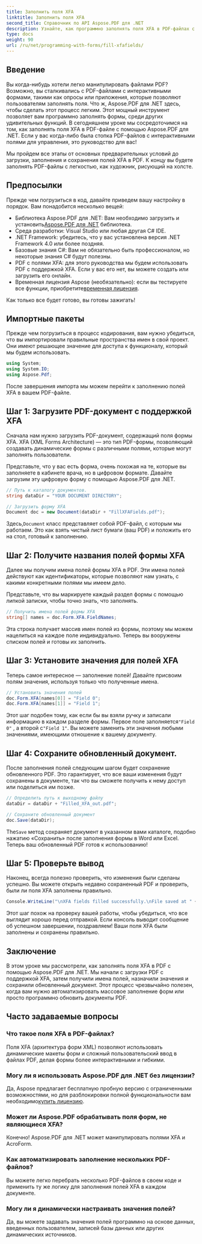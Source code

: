 ```yaml
---
title: Заполнить поля XFA
linktitle: Заполнить поля XFA
second_title: Справочник по API Aspose.PDF для .NET
description: Узнайте, как программно заполнять поля XFA в PDF-файлах с помощью Aspose.PDF для .NET с помощью этого пошагового руководства. Откройте для себя простые и мощные инструменты для работы с PDF-файлами.
type: docs
weight: 90
url: /ru/net/programming-with-forms/fill-xfafields/
---
```

## Введение

Вы когда-нибудь хотели легко манипулировать файлами PDF? Возможно, вы сталкивались с PDF-файлами с интерактивными формами, такими как опросы или приложения, которые позволяют пользователям заполнять поля. Что ж, Aspose.PDF для .NET здесь, чтобы сделать этот процесс легким. Этот мощный инструмент позволяет вам программно заполнять формы, среди других удивительных функций. В сегодняшнем уроке мы сосредоточимся на том, как заполнять поля XFA в PDF-файле с помощью Aspose.PDF для .NET. Если у вас когда-либо была стопка PDF-файлов с интерактивными полями для управления, это руководство для вас!

Мы пройдем все этапы от основных предварительных условий до загрузки, заполнения и сохранения полей XFA в PDF. К концу вы будете заполнять PDF-файлы с легкостью, как художник, рисующий на холсте.

## Предпосылки

Прежде чем погрузиться в код, давайте приведем вашу настройку в порядок. Вам понадобится несколько вещей:

-  Библиотека Aspose.PDF для .NET: Вам необходимо загрузить и установить[Aspose.PDF для .NET](https://releases.aspose.com/pdf/net/) библиотека.
- Среда разработки: Visual Studio или любая другая C# IDE.
- .NET Framework: убедитесь, что у вас установлена версия .NET Framework 4.0 или более поздняя.
- Базовые знания C#: Вам не обязательно быть профессионалом, но некоторые знания C# будут полезны.
- PDF с полями XFA: для этого руководства мы будем использовать PDF с поддержкой XFA. Если у вас его нет, вы можете создать или загрузить его онлайн.
-  Временная лицензия Aspose (необязательно): если вы тестируете все функции, приобретите[временная лицензия](https://purchase.aspose.com/temporary-license/).

Как только все будет готово, вы готовы зажигать!

## Импортные пакеты

Прежде чем погрузиться в процесс кодирования, вам нужно убедиться, что вы импортировали правильные пространства имен в свой проект. Они имеют решающее значение для доступа к функционалу, который мы будем использовать.

```csharp
using System;
using System.IO;
using Aspose.Pdf;
```

После завершения импорта мы можем перейти к заполнению полей XFA в вашем PDF-файле.

## Шаг 1: Загрузите PDF-документ с поддержкой XFA

Сначала нам нужно загрузить PDF-документ, содержащий поля формы XFA. XFA (XML Forms Architecture) — это тип PDF-формы, позволяющий создавать динамические формы с различными полями, которые могут заполнять пользователи.

Представьте, что у вас есть форма, очень похожая на те, которые вы заполняете в кабинете врача, но в цифровом формате. Давайте загрузим эту цифровую форму с помощью Aspose.PDF для .NET.

```csharp
// Путь к каталогу документов.
string dataDir = "YOUR DOCUMENT DIRECTORY";

// Загрузить форму XFA
Document doc = new Document(dataDir + "FillXFAFields.pdf");
```

 Здесь,`Document` класс представляет собой PDF-файл, с которым мы работаем. Это как взять чистый лист бумаги (ваш PDF) и положить его на стол, готовый к заполнению.

## Шаг 2: Получите названия полей формы XFA

Далее мы получим имена полей формы XFA в PDF. Эти имена полей действуют как идентификаторы, которые позволяют нам узнать, с какими конкретными полями мы имеем дело.

Представьте, что вы маркируете каждый раздел формы с помощью липкой записки, чтобы точно знать, что заполнять.

```csharp
// Получить имена полей формы XFA
string[] names = doc.Form.XFA.FieldNames;
```

Эта строка получает массив имен полей из формы, поэтому мы можем нацелиться на каждое поле индивидуально. Теперь вы вооружены списком полей и готовы их заполнить.

## Шаг 3: Установите значения для полей XFA

Теперь самое интересное — заполнение полей! Давайте присвоим полям значения, используя только что полученные имена.

```csharp
// Установить значения полей
doc.Form.XFA[names[0]] = "Field 0";
doc.Form.XFA[names[1]] = "Field 1";
```

 Этот шаг подобен тому, как если бы вы взяли ручку и записали информацию в каждом разделе формы. Первое поле заполняется`"Field 0"` , а второй с`"Field 1"`. Вы можете заменить эти значения любыми значениями, имеющими отношение к вашему документу.

## Шаг 4: Сохраните обновленный документ.

После заполнения полей следующим шагом будет сохранение обновленного PDF. Это гарантирует, что все ваши изменения будут сохранены в документе, так что вы сможете получить к нему доступ или поделиться им позже.

```csharp
// Определить путь к выходному файлу
dataDir = dataDir + "Filled_XFA_out.pdf";

// Сохраните обновленный документ
doc.Save(dataDir);
```

 The`Save` метод сохраняет документ в указанном вами каталоге, подобно нажатию «Сохранить» после заполнения формы в Word или Excel. Теперь ваш обновленный PDF готов к использованию!

## Шаг 5: Проверьте вывод

Наконец, всегда полезно проверить, что изменения были сделаны успешно. Вы можете открыть недавно сохраненный PDF и проверить, были ли поля XFA заполнены правильно.

```csharp
Console.WriteLine("\nXFA fields filled successfully.\nFile saved at " + dataDir);
```

Этот шаг похож на проверку вашей работы, чтобы убедиться, что все выглядит хорошо перед отправкой. Если консоль выводит сообщение об успешном завершении, поздравляем! Ваши поля XFA были заполнены и сохранены правильно.

## Заключение

В этом уроке мы рассмотрели, как заполнять поля XFA в PDF с помощью Aspose.PDF для .NET. Мы начали с загрузки PDF с поддержкой XFA, затем получили имена полей, назначили значения и сохранили обновленный документ. Этот процесс чрезвычайно полезен, когда вам нужно автоматизировать массовое заполнение форм или просто программно обновить документы PDF.

## Часто задаваемые вопросы

### Что такое поля XFA в PDF-файлах?
Поля XFA (архитектура форм XML) позволяют использовать динамические макеты форм и сложный пользовательский ввод в файлах PDF, делая формы более интерактивными и гибкими.

### Могу ли я использовать Aspose.PDF для .NET без лицензии?
 Да, Aspose предлагает бесплатную пробную версию с ограниченными возможностями, но для разблокировки полной функциональности вам необходимо[купить лицензию](https://purchase.aspose.com/buy).

### Может ли Aspose.PDF обрабатывать поля форм, не являющиеся XFA?
Конечно! Aspose.PDF для .NET может манипулировать полями XFA и AcroForm.

### Как автоматизировать заполнение нескольких PDF-файлов?
Вы можете легко перебрать несколько PDF-файлов в своем коде и применить ту же логику для заполнения полей XFA в каждом документе.

### Могу ли я динамически настраивать значения полей?
Да, вы можете задавать значения полей программно на основе данных, введенных пользователем, записей базы данных или других динамических источников.